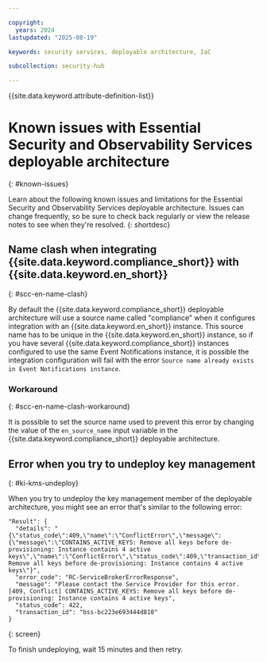 ```yaml
---

copyright:
  years: 2024
lastupdated: "2025-08-19"

keywords: security services, deployable architecture, IaC

subcollection: security-hub

---
```


{{site.data.keyword.attribute-definition-list}}

# Known issues with Essential Security and Observability Services deployable architecture
{: #known-issues}

Learn about the following known issues and limitations for the Essential Security and Observability Services deployable architecture. Issues can change frequently, so be sure to check back regularly or view the release notes to see when they're resolved.
{: shortdesc}

## Name clash when integrating {{site.data.keyword.compliance_short}} with {{site.data.keyword.en_short}}
{: #scc-en-name-clash}

By default the {{site.data.keyword.compliance_short}} deployable architecture will use a source name called "compliance" when it configures integration with an {{site.data.keyword.en_short}} instance. This source name has to be unique in the {{site.data.keyword.en_short}} instance, so if you have several {{site.data.keyword.compliance_short}} instances configured to use the same Event Notifications instance, it is possible the integration configuration will fail with the error `Source name already exists in Event Notifications instance`.

### Workaround
{: #scc-en-name-clash-workaround}

It is possible to set the source name used to prevent this error by changing the value of the `en_source_name` input variable in the {{site.data.keyword.compliance_short}} deployable architecture.

## Error when you try to undeploy key management
{: #ki-kms-undeploy}

When you try to undeploy the key management member of the deployable architecture, you might see an error that's similar to the following error:

```hcl
"Result": {
  "details": "{\"status_code\":409,\"name\":\"ConflictError\",\"message\":{\"message\":\"CONTAINS_ACTIVE_KEYS: Remove all keys before de-provisioning: Instance contains 4 active keys\",\"name\":\"ConflictError\",\"status_code\":409,\"transaction_id\":\"\"},\"description\":\"CONTAINS_ACTIVE_KEYS: Remove all keys before de-provisioning: Instance contains 4 active keys\"}",
  "error_code": "RC-ServiceBrokerErrorResponse",
  "message": "Please contact the Service Provider for this error. [409, Conflict] CONTAINS_ACTIVE_KEYS: Remove all keys before de-provisioning: Instance contains 4 active keys",
  "status_code": 422,
  "transaction_id": "bss-bc223e693444d810"
}
```
{: screen}

To finish undeploying, wait 15 minutes and then retry.
